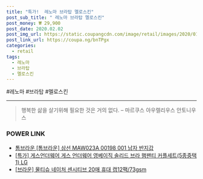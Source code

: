 ```yaml
--- 
title: "특가!  레노마 브라탑 멜로스킨" 
post_sub_title: " 레노마 브라탑 멜로스킨" 
post_money: ₩ 29,900 
post_date: 2020.02.02 
post_img_url: https://static.coupangcdn.com/image/retail/images/2020/01/17/13/8/88c457da-ffe0-4841-af38-78764e08f402.jpg 
post_link_url: https://coupa.ng/bnTPgx 
categories: 
  - retail 
tags: 
  - 레노마 
  - 브라탑 
  - 멜로스킨 
--- 
```

  #레노마 #브라탑 #멜로스킨 
<hr> 

> 행복한 삶을 살기위해 필요한 것은 거의 없다. – 마르쿠스 아우렐리우스 안토니우스 


### POWER LINK

* <a href="https://blog.naver.com/fasyy4321/221786066631" target="_blank">톰브라운 [톰브라운] 삼선 MAW023A 00198 001 남자 반지갑</a>
* <a href="https://blog.naver.com/an0733/221789524371" target="_blank">[특가] 게스언더웨어 게스 언더웨어 영베이직 솔리드 브라 햄팬티 커플세트(5종중택1) LG</a>
* <a href="https://blog.naver.com/santokki14/221786808549" target="_blank">[브라운] 물티슈 네이처 센시티브 20매 휴대 캡12팩/73gsm</a>
